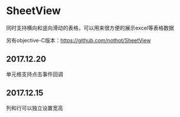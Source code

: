 # SheetView
同时支持横向和竖向滑动的表格，可以用来很方便的展示excel等表格数据

另有objective-C版本：https://github.com/nothot/SheetView

## 2017.12.20 
单元格支持点击事件回调

## 2017.12.15
列和行可以独立设置宽高
